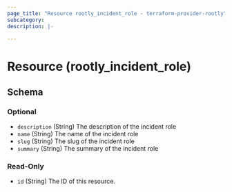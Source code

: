 ```yaml
---
page_title: "Resource rootly_incident_role - terraform-provider-rootly"
subcategory:
description: |-
    
---
```


# Resource (rootly_incident_role)



<!-- schema generated by tfplugindocs -->
## Schema

### Optional

- `description` (String) The description of the incident role
- `name` (String) The name of the incident role
- `slug` (String) The slug of the incident role
- `summary` (String) The summary of the incident role

### Read-Only

- `id` (String) The ID of this resource.
